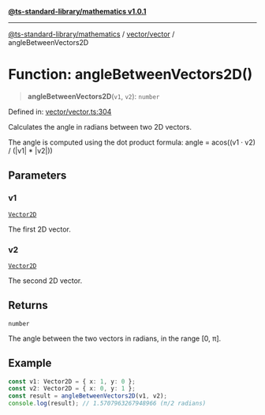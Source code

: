 [**@ts-standard-library/mathematics v1.0.1**](../../../README.md)

***

[@ts-standard-library/mathematics](../../../README.md) / [vector/vector](../README.md) / angleBetweenVectors2D

# Function: angleBetweenVectors2D()

> **angleBetweenVectors2D**(`v1`, `v2`): `number`

Defined in: [vector/vector.ts:304](https://github.com/gabaudette/ts-stdlib/blob/7333da76bc775fbabd0907ad8519b912cfc2fe26/packages/mathematics/src/vector/vector.ts#L304)

Calculates the angle in radians between two 2D vectors.

The angle is computed using the dot product formula:
  angle = acos((v1 · v2) / (|v1| * |v2|))

## Parameters

### v1

[`Vector2D`](../type-aliases/Vector2D.md)

The first 2D vector.

### v2

[`Vector2D`](../type-aliases/Vector2D.md)

The second 2D vector.

## Returns

`number`

The angle between the two vectors in radians, in the range [0, π].

## Example

```ts
const v1: Vector2D = { x: 1, y: 0 };
const v2: Vector2D = { x: 0, y: 1 };
const result = angleBetweenVectors2D(v1, v2);
console.log(result); // 1.5707963267948966 (π/2 radians)
```
